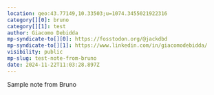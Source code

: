 ```yaml
---
location: geo:43.77149,10.33503;u=1074.3455021922316
category[][0]: bruno
category[][1]: test
author: Giacomo Debidda
mp-syndicate-to[][0]: https://fosstodon.org/@jackdbd
mp-syndicate-to[][1]: https://www.linkedin.com/in/giacomodebidda/
visibility: public
mp-slug: test-note-from-bruno
date: 2024-11-22T11:03:28.897Z
---
```


Sample note from Bruno